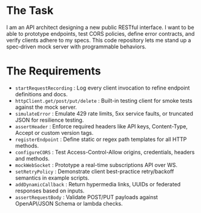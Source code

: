 # The Task

I am an API architect designing a new public RESTful interface. I want to be able to prototype endpoints, test CORS policies, define error contracts, and verify clients adhere to my specs. This code repository lets me stand up a spec‐driven mock server with programmable behaviors.

# The Requirements

* `startRequestRecording` : Log every client invocation to refine endpoint definitions and docs.  
* `httpClient.get/post/put/delete` : Built-in testing client for smoke tests against the mock server.  
* `simulateError` : Emulate 429 rate limits, 5xx service faults, or truncated JSON for resilience testing.  
* `assertHeader` : Enforce required headers like API keys, Content-Type, Accept or custom version tags.  
* `registerEndpoint` : Define static or regex path templates for all HTTP methods.  
* `configureCORS` : Test Access-Control-Allow origins, credentials, headers and methods.  
* `mockWebSocket` : Prototype a real-time subscriptions API over WS.  
* `setRetryPolicy` : Demonstrate client best-practice retry/backoff semantics in example scripts.  
* `addDynamicCallback` : Return hypermedia links, UUIDs or federated responses based on inputs.  
* `assertRequestBody` : Validate POST/PUT payloads against OpenAPI/JSON Schema or lambda checks.
